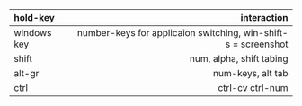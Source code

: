 | hold-key    |                                                    interaction |
| :---------- | -------------------------------------------------------------: |
| windows key | number-keys for applicaion switching, win-shift-s = screenshot |
| shift       |                                       num, alpha, shift tabing |
| alt-gr      |                                              num-keys, alt tab |
| ctrl        |                                               ctrl-cv ctrl-num |